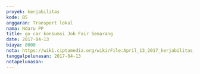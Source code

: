 ```yaml
---
proyek: kerjabilitas
kode: B5
anggaran: Transport lokal
nama: Ndaru PP
title: go car konsumsi Job Fair Semarang
date: 2017-04-13
biaya: 8000
nota: https://wiki.ciptamedia.org/wiki/File:April_13_2017_kerjabilitas_B5_gocar_warung_hotel_ndaru.jpg
tanggalpelunasan: 2017-04-13
notapelunasan:
---
```

